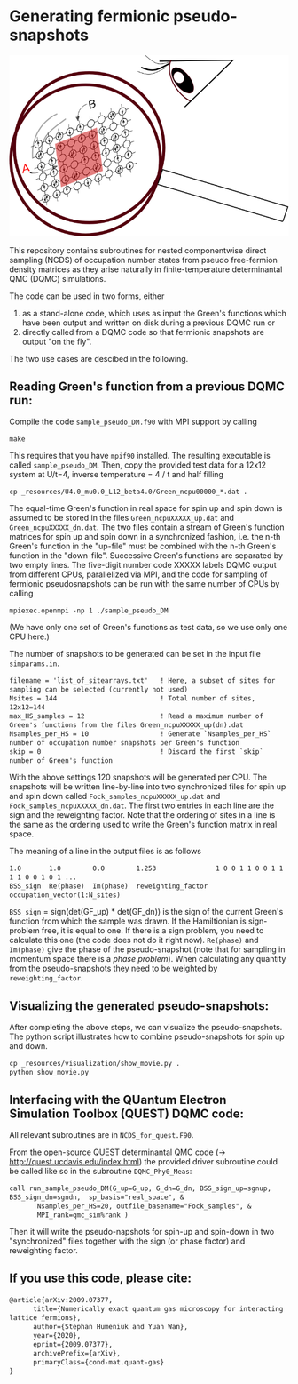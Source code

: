 # Generating fermionic pseudo-snapshots
<img src="_resources/titlepage.png" width="600">

This repository contains subroutines for nested componentwise direct sampling (NCDS) of
occupation number states from pseudo free-fermion density matrices 
as they arise naturally in finite-temperature determinantal QMC (DQMC) simulations.

The code can be used in two forms, either 
1. as a stand-alone code, which uses as input the Green's functions which have been output and written 
   on disk during a previous DQMC run or 
2. directly called from a DQMC code so that fermionic snapshots are output "on the fly".    

The two use cases are descibed in the following.

Reading Green's function from a previous DQMC run:
--------------------------------------------------
Compile the code `sample_pseudo_DM.f90` with MPI support by calling 
```
make
```
This requires that you have `mpif90` installed. The resulting executable is called `sample_pseudo_DM`. 
Then, copy the provided test data for a 12x12 system at U/t=4, inverse temperature = 4 / t and half filling
```
cp _resources/U4.0_mu0.0_L12_beta4.0/Green_ncpu00000_*.dat .
```

The equal-time Green's function in real space for spin up and spin down is assumed to be stored in 
the files `Green_ncpuXXXXX_up.dat` and `Green_ncpuXXXXX_dn.dat`. The two files contain a stream 
of Green's function matrices for spin up and spin down in a synchronized fashion, i.e. the n-th 
Green's function in the "up-file" must be combined with the n-th Green's function in the "down-file". 
Successive Green's functions are separated by two empty lines.
The five-digit number code XXXXX labels DQMC output from different CPUs, parallelized via MPI, and 
the code for sampling of fermionic pseudosnapshots can be run with the same number of CPUs
by calling 
```
mpiexec.openmpi -np 1 ./sample_pseudo_DM
```
(We have only one set of Green's functions as test data, so we use only one CPU here.)

The number of snapshots to be generated can be set in the input file 
`simparams.in`.
```
filename = 'list_of_sitearrays.txt'   ! Here, a subset of sites for sampling can be selected (currently not used)
Nsites = 144                          ! Total number of sites, 12x12=144
max_HS_samples = 12                   ! Read a maximum number of Green's functions from the files Green_ncpuXXXXX_up(dn).dat  
Nsamples_per_HS = 10                  ! Generate `Nsamples_per_HS` number of occupation number snapshots per Green's function                   
skip = 0                              ! Discard the first `skip` number of Green's function 

```
With the above settings 120 snapshots will be generated per CPU. 
The snapshots will be written line-by-line into two synchronized files for spin up and spin down
called `Fock_samples_ncpuXXXXX_up.dat` and `Fock_samples_ncpuXXXXX_dn.dat`. The first two entries 
in each line are the sign and the reweighting factor. 
Note that the ordering of sites in a line is the same as the ordering used to write the 
Green's function matrix in real space.

The meaning of a line in the output files is as follows
```
1.0       1.0        0.0        1.253               1 0 0 1 1 0 0 1 1 1 1 0 0 1 0 1 ...
BSS_sign  Re(phase)  Im(phase)  reweighting_factor  occupation_vector(1:N_sites)
```
`BSS_sign` = sign(det(GF_up) * det(GF_dn)) is the sign of the current Green's function from which 
the sample was drawn. If the Hamiltionian is sign-problem free, it is equal to one. If there is a sign problem,
you need to calculate this one (the code does not do it right now). `Re(phase)` and `Im(phase)` give the 
phase of the pseudo-snapshot (note that for sampling in momentum space there is a *phase problem*). 
When calculating any quantity from the pseudo-snapshots they need to be weighted by `reweighting_factor`. 

Visualizing the generated pseudo-snapshots:
-------------------------------------------
After completing the above steps, we can visualize the pseudo-snapshots. The python script illustrates 
how to combine pseudo-snapshots for spin up and down. 
```
cp _resources/visualization/show_movie.py .
python show_movie.py
```


Interfacing with the QUantum Electron Simulation Toolbox (QUEST) DQMC code:
----------------------------------------------------------------------------
All relevant subroutines are in `NCDS_for_quest.F90`. 

From the open-source QUEST determinantal QMC code (-> http://quest.ucdavis.edu/index.html) 
the provided driver subroutine could be called like 
so in the subroutine `DQMC_Phy0_Meas`:


    call run_sample_pseudo_DM(G_up=G_up, G_dn=G_dn, BSS_sign_up=sgnup, BSS_sign_dn=sgndn,  sp_basis="real_space", &
           Nsamples_per_HS=20, outfile_basename="Fock_samples", &
           MPI_rank=qmc_sim%rank )


Then it will write the pseudo-napshots for spin-up and spin-down in two "synchronized" files together
with the sign (or phase factor) and reweighting factor.




If you use this code, please cite:
----------------------------------
```
@article{arXiv:2009.07377,
      title={Numerically exact quantum gas microscopy for interacting lattice fermions}, 
      author={Stephan Humeniuk and Yuan Wan},
      year={2020},
      eprint={2009.07377},
      archivePrefix={arXiv},
      primaryClass={cond-mat.quant-gas}
}
```


